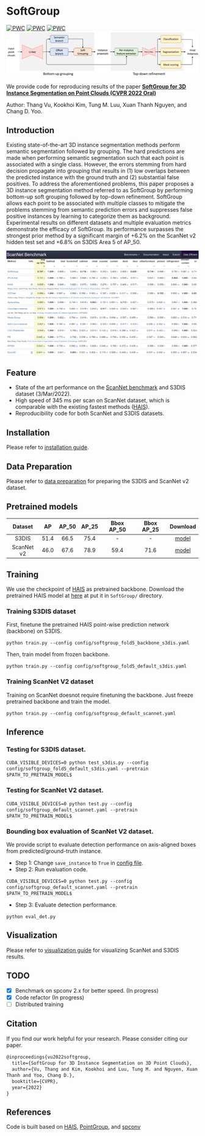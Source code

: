 # SoftGroup
[![PWC](https://img.shields.io/endpoint.svg?url=https://paperswithcode.com/badge/softgroup-for-3d-instance-segmentation-on/3d-instance-segmentation-on-scannetv2)](https://paperswithcode.com/sota/3d-instance-segmentation-on-scannetv2?p=softgroup-for-3d-instance-segmentation-on) [![PWC](https://img.shields.io/endpoint.svg?url=https://paperswithcode.com/badge/softgroup-for-3d-instance-segmentation-on/3d-instance-segmentation-on-s3dis)](https://paperswithcode.com/sota/3d-instance-segmentation-on-s3dis?p=softgroup-for-3d-instance-segmentation-on) [![PWC](https://img.shields.io/endpoint.svg?url=https://paperswithcode.com/badge/softgroup-for-3d-instance-segmentation-on/3d-object-detection-on-scannetv2)](https://paperswithcode.com/sota/3d-object-detection-on-scannetv2?p=softgroup-for-3d-instance-segmentation-on)
![Architecture](./docs/architecture.png)

We provide code for reproducing results of the paper [**SoftGroup for 3D Instance Segmentation on Point Clouds (CVPR 2022 Oral)**](https://arxiv.org/abs/2203.01509)

Author: Thang Vu, Kookhoi Kim, Tung M. Luu, Xuan Thanh Nguyen, and Chang D. Yoo.

## Introduction

Existing state-of-the-art 3D instance segmentation methods perform semantic segmentation followed by grouping. The hard predictions are made when performing semantic segmentation such that each point is associated with a single class. However, the errors stemming from hard decision propagate into grouping that results in (1) low overlaps between the predicted instance with the ground truth and (2) substantial false positives. To address the aforementioned problems, this paper proposes a 3D instance segmentation method referred to as SoftGroup by performing bottom-up soft grouping followed by top-down refinement. SoftGroup allows each point to be associated with multiple classes to mitigate the problems stemming from semantic prediction errors and suppresses false positive instances by learning to categorize them as background. Experimental results on different datasets and multiple evaluation metrics demonstrate the efficacy of SoftGroup. Its performance surpasses the strongest prior method by a significant margin of +6.2% on the ScanNet v2 hidden test set and +6.8% on S3DIS Area 5 of AP_50.
  
![Learderboard](./docs/leaderboard.png)

## Feature
* State of the art performance on the [ScanNet benchmark](http://kaldir.vc.in.tum.de/scannet_benchmark/semantic_instance_3d) and S3DIS dataset (3/Mar/2022).
* High speed of 345 ms per scan on ScanNet dataset, which is comparable with the existing fastest methods ([HAIS](https://github.com/hustvl/HAIS)).
* Reproducibility code for both ScanNet and S3DIS datasets.

## Installation
Please refer to [installation guide](docs/installation.md).

## Data Preparation
Please refer to [data preparation](dataset/README.md) for preparing the S3DIS and ScanNet v2 dataset.

## Pretrained models
|   Dataset  |  AP  | AP_50 | AP_25 | Bbox AP_50 | Bbox AP_25 |                                           Download                                          |
|:----------:|:----:|:-----:|:-----:|:-----:|:-----:|:-------------------------------------------------------------------------------------------:|
|    S3DIS   | 51.4 |  66.5 |  75.4 |  -    |  -    | [model](https://drive.google.com/file/d/1RodfMTUC-0YWs47kx8lj-i0jbDyM9PO6/view?usp=sharing) |
| ScanNet v2 | 46.0 |  67.6 |  78.9 |  59.4 |  71.6 | [model](https://drive.google.com/file/d/1Gt1JUXXB-sBtAeuot29crAUnBwcXW7rN/view?usp=sharing) |

## Training
We use the checkpoint of [HAIS](https://github.com/hustvl/HAIS) as pretrained backbone. 
Download the pretrained HAIS model at [here](https://drive.google.com/file/d/1XGNswNrbjm33SwpemYxVEoK4o46EOazd/view) at put it in ``SoftGroup/`` directory.
### Training S3DIS dataset
First, finetune the pretrained HAIS point-wise prediction network (backbone) on S3DIS.
```
python train.py --config config/softgroup_fold5_backbone_s3dis.yaml
```
Then, train model from frozen backbone.
```
python train.py --config config/softgroup_fold5_default_s3dis.yaml
```

### Training ScanNet V2 dataset
Training on ScanNet doesnot require finetuning the backbone. Just freeze pretrained backbone and train the model.
```
python train.py --config config/softgroup_default_scannet.yaml
```

## Inference
### Testing for S3DIS dataset.
```
CUDA_VISIBLE_DEVICES=0 python test_s3dis.py --config config/softgroup_fold5_default_s3dis.yaml --pretrain $PATH_TO_PRETRAIN_MODEL$
```
### Testing for ScanNet V2 dataset.
```
CUDA_VISIBLE_DEVICES=0 python test.py --config config/softgroup_default_scannet.yaml --pretrain $PATH_TO_PRETRAIN_MODEL$
```
### Bounding box evaluation of ScanNet V2 dataset.
We provide script to evaluate detection performance on axis-aligned boxes from predicted/ground-truth instance.
- Step 1: Change ``save_instance`` to ``True`` in [config file](https://github.com/thangvubk/SoftGroup/blob/99ffb9756e553e0edfb2c43e2ab6a6f646892bb5/config/softgroup_default_scannet.yaml#L72).
- Step 2: Run evaluation code.
```
CUDA_VISIBLE_DEVICES=0 python test.py --config config/softgroup_default_scannet.yaml --pretrain $PATH_TO_PRETRAIN_MODEL$
```
- Step 3: Evaluate detection performance.
```
python eval_det.py
```

## Visualization
Please refer to [visualization guide](docs/visualization.md) for visualizing ScanNet and S3DIS results.

## TODO

- [x] Benchmark on spconv 2.x for better speed. (In progress)
- [x] Code refactor (In progress)
- [ ] Distributed training

## Citation
If you find our work helpful for your research. Please consider citing our paper.

```
@inproceedings{vu2022softgroup,
  title={SoftGroup for 3D Instance Segmentation on 3D Point Clouds},
  author={Vu, Thang and Kim, Kookhoi and Luu, Tung M. and Nguyen, Xuan Thanh and Yoo, Chang D.},
  booktitle={CVPR},
  year={2022}
}
```
## References
Code is built based on [HAIS](https://github.com/hustvl/HAIS), [PointGroup](https://github.com/dvlab-research/PointGroup), and [spconv](https://github.com/traveller59/spconv)
